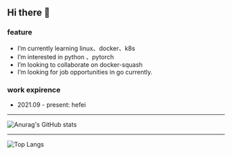 ## Hi there 👋
### feature
- I’m currently learning linux、docker、k8s
- I’m interested in python 、pytorch
- I’m looking to collaborate on docker-squash
- I’m looking for job opportunities in go currently.
  
### work expirence
- 2021.09 - present: hefei

--- 

![Anurag's GitHub stats](https://github-readme-stats.vercel.app/api?username=lyon-v)

---  

![Top Langs](https://github-readme-stats.vercel.app/api/top-langs/?username=lyon-v)
